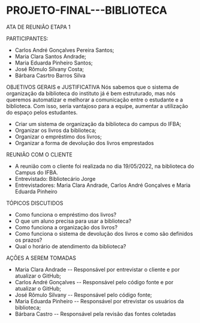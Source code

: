 # PROJETO-FINAL---BIBLIOTECA

ATA DE REUNIÃO
ETAPA 1

PARTICIPANTES:
- Carlos André Gonçalves Pereira Santos;
- Maria Clara Santos Andrade;
- Maria Eduarda Pinheiro Santos;
- José Rômulo Silvany Costa;
- Bárbara Casrtro Barros Silva

OBJETIVOS GERAIS e JUSTIFICATIVA
Nós sabemos que o sistema de organização da biblioteca do instituto já é bem estruturado, mas nós queremos automatizar e melhorar a comunicação entre o estudante e a biblioteca. Com isso, seria vantajoso para a equipe, aumentar a utilização do espaço pelos estudantes.
- Criar um sistema de organização da biblioteca do campus do IFBA;
- Organizar os livros da biblioteca;
- Organizar o empréstimo dos livros;
- Organizar a forma de devolução dos livros emprestados

REUNIÃO COM O CLIENTE
- A reunião com o cliente foi realizada no dia 19/05/2022, na biblioteca do Campus do IFBA. 
- Entrevistado: Bibliotecário Jorge
- Entrevistadores: Maria Clara Andrade, Carlos André Gonçalves e Maria Eduarda Pinheiro

TÓPICOS DISCUTIDOS
- Como funciona o empréstimo dos livros?
- O que um aluno precisa para usar a biblioteca?
- Como funciona a organização dos livros?
- Como funciona o sistema de devolução dos livros e como são definidos os prazos?
- Qual o horário de atendimento da biblioteca?

AÇÕES A SEREM TOMADAS
* Maria Clara Andrade -- Responsável por entrevistar o cliente e por atualizar o GitHub;
* Carlos André Gonçalves -- Responsável pelo código fonte e por atualizar o GitHub;
* José Rômulo Silvany -- Responsável pelo código fonte;
* Maria Eduarda Pinheiro -- Responsável por etrevistar os usuários da biblioteca;
* Bárbara Castro -- Responsável pela revisão das fontes coletadas
